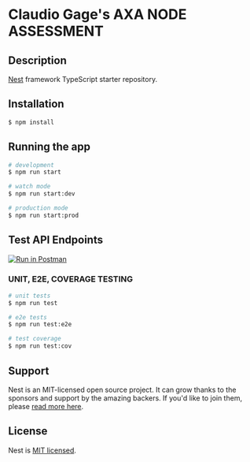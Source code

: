 # Claudio Gage's AXA NODE ASSESSMENT

## Description

[Nest](https://github.com/nestjs/nest) framework TypeScript starter repository.

## Installation

```bash
$ npm install
```

## Running the app

```bash
# development
$ npm run start

# watch mode
$ npm run start:dev

# production mode
$ npm run start:prod
```

## Test API Endpoints

[![Run in Postman](https://run.pstmn.io/button.svg)](https://god.gw.postman.com/run-collection/7242940-4a68ca9c-1967-42e3-858f-69c39a220342?action=collection%2Ffork&collection-url=entityId%3D7242940-4a68ca9c-1967-42e3-858f-69c39a220342%26entityType%3Dcollection%26workspaceId%3D6a2fb4f0-ea54-4d86-b8ab-ef5fb74de914)

### UNIT, E2E, COVERAGE TESTING

```bash
# unit tests
$ npm run test

# e2e tests
$ npm run test:e2e

# test coverage
$ npm run test:cov
```

## Support

Nest is an MIT-licensed open source project. It can grow thanks to the sponsors and support by the amazing backers. If you'd like to join them, please [read more here](https://docs.nestjs.com/support).

## License

Nest is [MIT licensed](LICENSE).
